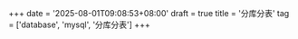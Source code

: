 +++
date = '2025-08-01T09:08:53+08:00'
draft = true
title = '分库分表'
tag = ['database', 'mysql', '分库分表']
+++
